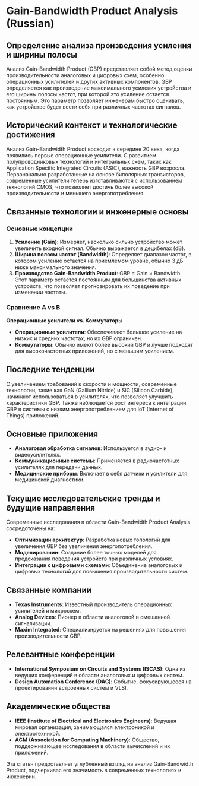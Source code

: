 # Gain-Bandwidth Product Analysis (Russian)

## Определение анализа произведения усиления и ширины полосы

Анализ Gain-Bandwidth Product (GBP) представляет собой метод оценки производительности аналоговых и цифровых схем, особенно операционных усилителей и других активных компонентов. GBP определяется как произведение максимального усиления устройства и его ширины полосы частот, при которой это усиление остается постоянным. Это параметр позволяет инженерам быстро оценивать, как устройство будет вести себя при различных частотах сигналов.

## Исторический контекст и технологические достижения

Анализ Gain-Bandwidth Product восходит к середине 20 века, когда появились первые операционные усилители. С развитием полупроводниковых технологий и интегральных схем, таких как Application Specific Integrated Circuits (ASIC), важность GBP возросла. Первоначально разработанные на основе биполярных транзисторов, современные усилители теперь изготавливаются с использованием технологий CMOS, что позволяет достичь более высокой производительности и меньшего энергопотребления.

## Связанные технологии и инженерные основы

### Основные концепции

1. **Усиление (Gain)**: Измеряет, насколько сильно устройство может увеличить входной сигнал. Обычно выражается в децибелах (dB).
2. **Ширина полосы частот (Bandwidth)**: Определяет диапазон частот, в котором усиление остается на приемлемом уровне, обычно 3 дБ ниже максимального значения.
3. **Производство Gain-Bandwidth Product**: GBP = Gain × Bandwidth. Этот параметр остается постоянным для большинства активных устройств, что позволяет прогнозировать их поведение при изменении частоты.

### Сравнение A vs B

**Операционные усилители vs. Коммутаторы**

- **Операционные усилители**: Обеспечивают большое усиление на низких и средних частотах, но их GBP ограничен.
- **Коммутаторы**: Обычно имеют более высокий GBP и лучше подходят для высокочастотных приложений, но с меньшим усилением.

## Последние тенденции

С увеличением требований к скорости и мощности, современные технологии, такие как GaN (Gallium Nitride) и SiC (Silicon Carbide), начинают использоваться в усилителях, что позволяет улучшить характеристики GBP. Также наблюдается рост интереса к интеграции GBP в системы с низким энергопотреблением для IoT (Internet of Things) приложений.

## Основные приложения

- **Аналоговая обработка сигналов**: Используется в аудио- и видеоусилителях.
- **Коммуникационные системы**: Применяется в радиочастотных усилителях для передачи данных.
- **Медицинские приборы**: Включает в себя датчики и усилители для медицинской диагностики.
  
## Текущие исследовательские тренды и будущие направления

Современные исследования в области Gain-Bandwidth Product Analysis сосредоточены на:
- **Оптимизации архитектур**: Разработка новых топологий для увеличения GBP без увеличения энергопотребления.
- **Моделировании**: Создание более точных моделей для предсказания поведения устройств при различных условиях.
- **Интеграции с цифровыми схемами**: Объединение аналоговых и цифровых технологий для повышения производительности систем.

## Связанные компании

- **Texas Instruments**: Известный производитель операционных усилителей и микросхем.
- **Analog Devices**: Пионер в области аналоговой и смешанной сигнализации.
- **Maxim Integrated**: Специализируется на решениях для повышения производительности GBP.

## Релевантные конференции

- **International Symposium on Circuits and Systems (ISCAS)**: Одна из ведущих конференций в области аналоговых и цифровых систем.
- **Design Automation Conference (DAC)**: Событие, фокусирующееся на проектировании встроенных систем и VLSI.

## Академические общества

- **IEEE (Institute of Electrical and Electronics Engineers)**: Ведущая мировая организация, занимающаяся электроникой и электротехникой.
- **ACM (Association for Computing Machinery)**: Общество, поддерживающее исследования в области вычислений и их приложений.

Эта статья предоставляет углубленный взгляд на анализ Gain-Bandwidth Product, подчеркивая его значимость в современных технологиях и инженерии.
